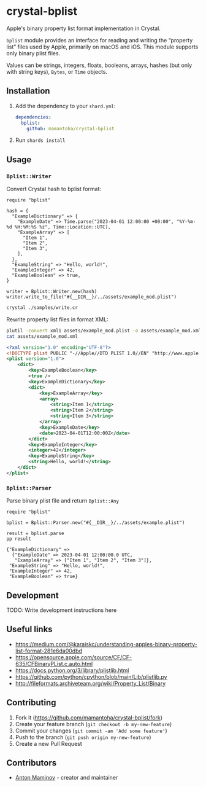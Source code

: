 # crystal-bplist

Apple's binary property list format implementation in Crystal.

`bplist` module provides an interface for reading and writing the “property list” files used by Apple, primarily on macOS and iOS.
This module supports only binary plist files.

Values can be strings, integers, floats, booleans, arrays, hashes (but only with string keys), `Bytes`, or `Time` objects.

## Installation

1. Add the dependency to your `shard.yml`:

   ```yaml
   dependencies:
     bplist:
       github: mamantoha/crystal-bplist
   ```

2. Run `shards install`

## Usage

### `Bplist::Writer`

Convert Crystal hash to bplist format:

```crystal
require "bplist"

hash = {
  "ExampleDictionary" => {
    "ExampleDate" => Time.parse("2023-04-01 12:00:00 +00:00", "%Y-%m-%d %H:%M:%S %z", Time::Location::UTC),
    "ExampleArray" => [
      "Item 1",
      "Item 2",
      "Item 3",
    ],
  },
  "ExampleString" => "Hello, world!",
  "ExampleInteger" => 42,
  "ExampleBoolean" => true,
}

writer = Bplist::Writer.new(hash)
writer.write_to_file("#{__DIR__}/../assets/example_mod.plist")
```

```sh
crystal ./samples/write.cr
```

Rewrite property list files in format XML:

```sh
plutil -convert xml1 assets/example_mod.plist -o assets/example_mod.xml
cat assets/example_mod.xml
```

```xml
<?xml version="1.0" encoding="UTF-8"?>
<!DOCTYPE plist PUBLIC "-//Apple//DTD PLIST 1.0//EN" "http://www.apple.com/DTDs/PropertyList-1.0.dtd">
<plist version="1.0">
	<dict>
		<key>ExampleBoolean</key>
		<true />
		<key>ExampleDictionary</key>
		<dict>
			<key>ExampleArray</key>
			<array>
				<string>Item 1</string>
				<string>Item 2</string>
				<string>Item 3</string>
			</array>
			<key>ExampleDate</key>
			<date>2023-04-01T12:00:00Z</date>
		</dict>
		<key>ExampleInteger</key>
		<integer>42</integer>
		<key>ExampleString</key>
		<string>Hello, world!</string>
	</dict>
</plist>
```

### `Bplist::Parser`

Parse binary plist file and return `Bplist::Any`

```crystal
require "bplist"

bplist = Bplist::Parser.new("#{__DIR__}/../assets/example.plist")

result = bplist.parse
pp result
```

```crystal
{"ExampleDictionary" =>
  {"ExampleDate" => 2023-04-01 12:00:00.0 UTC,
   "ExampleArray" => ["Item 1", "Item 2", "Item 3"]},
 "ExampleString" => "Hello, world!",
 "ExampleInteger" => 42,
 "ExampleBoolean" => true}
```

## Development

TODO: Write development instructions here

## Useful links

- https://medium.com/@karaiskc/understanding-apples-binary-property-list-format-281e6da00dbd
- https://opensource.apple.com/source/CF/CF-635/CFBinaryPList.c.auto.html
- https://docs.python.org/3/library/plistlib.html
- https://github.com/python/cpython/blob/main/Lib/plistlib.py
- http://fileformats.archiveteam.org/wiki/Property_List/Binary

## Contributing

1. Fork it (<https://github.com/mamantoha/crystal-bplist/fork>)
2. Create your feature branch (`git checkout -b my-new-feature`)
3. Commit your changes (`git commit -am 'Add some feature'`)
4. Push to the branch (`git push origin my-new-feature`)
5. Create a new Pull Request

## Contributors

- [Anton Maminov](https://github.com/mamantoha) - creator and maintainer
